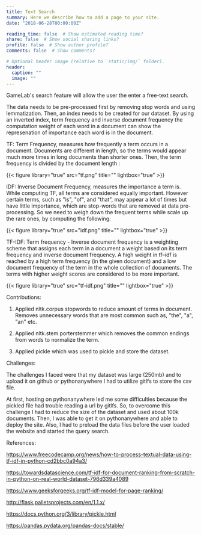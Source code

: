 ```yaml
---
title: Text Search
summary: Here we describe how to add a page to your site.
date: "2018-06-28T00:00:00Z"

reading_time: false  # Show estimated reading time?
share: false  # Show social sharing links?
profile: false  # Show author profile?
comments: false  # Show comments?

# Optional header image (relative to `static/img/` folder).
header:
  caption: ""
  image: ""
---
```


GameLab's search feature will allow the user the enter a free-text search. 

The data needs to be pre-processed first by removing stop words and using lemmatization. 
Then, an index needs to be created for our dataset. By using an inverted index, term frequency and inverse document frequency the computation weight of each word in a document can show the represenation of importance each word is in the document.

TF: Term Frequency, measures how frequently a term occurs in a document. Documents are different in length, so the terms would appear much more times in long documents than shorter ones. Then, the term frequency is divided by the document length :

{{< figure library="true" src="tf.png" title="" lightbox="true" >}}

IDF: Inverse Document Frequency, measures the importance a term is. While computing TF, all terms are considered equally important. However certain terms, such as "is", "of", and "that", may appear a lot of times but have little importance, which are stop-words that are removed at data pre-processing. So we need to weigh down the frequent terms while scale up the rare ones, by computing the following:

{{< figure library="true" src="idf.png" title="" lightbox="true" >}}

TF-IDF: Term frequency - Inverse document frequency is a weighting scheme that assigns each term in a document a weight based on its term frequency and inverse document frequency. A high weight in tf–idf is reached by a high term frequency (in the given document) and a low document frequency of the term in the whole collection of documents. The terms with higher weight scores are considered to be more important.

{{< figure library="true" src="tf-idf.png" title="" lightbox="true" >}}

Contributions: 

1. Applied nltk.corpus stopwords to reduce amount of terms in document. Removes unnecessary words that are most common such as, "the", "a", "an" etc.

2. Applied nltk.stem porterstemmer which removes the common endings from words to normalize the term.

3. Applied pickle which was used to pickle and store the dataset.

Challenges: 

The challenges I faced were that my dataset was large (250mb) and to upload it on github or pythonanywhere I had to utilize gitlfs to store the csv file. 

At first, hosting on pythonanywhere led me some difficulties because the pickled file had trouble reading a url by gitlfs. So, to overcome this challenge I had to reduce the size of the dataset and used about 100k documents. Then, I was able to get it on pythonanywhere and able to deploy the site. Also, I had to preload the data files before the user loaded the website and started the query search. 

References:

https://www.freecodecamp.org/news/how-to-process-textual-data-using-tf-idf-in-python-cd2bbc0a94a3/

https://towardsdatascience.com/tf-idf-for-document-ranking-from-scratch-in-python-on-real-world-dataset-796d339a4089

https://www.geeksforgeeks.org/tf-idf-model-for-page-ranking/

http://flask.palletsprojects.com/en/1.1.x/

https://docs.python.org/3/library/pickle.html

https://pandas.pydata.org/pandas-docs/stable/
